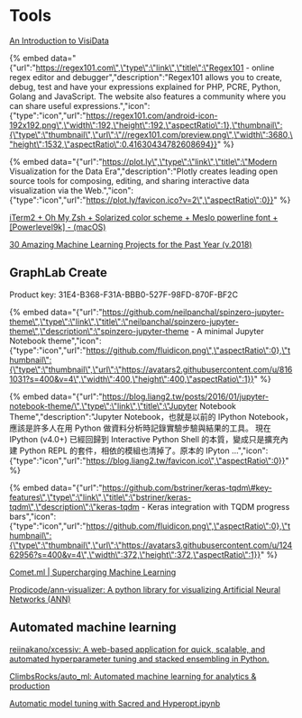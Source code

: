 # Tools

[An Introduction to VisiData](https://jsvine.github.io/intro-to-visidata/)

{% embed data="{\"url\":\"https://regex101.com\",\"type\":\"link\",\"title\":\"Regex101 - online regex editor and debugger\",\"description\":\"Regex101 allows you to create, debug, test and have your expressions explained for PHP, PCRE, Python, Golang and JavaScript. The website also features a community where you can share useful expressions.\",\"icon\":{\"type\":\"icon\",\"url\":\"https://regex101.com/android-icon-192x192.png\",\"width\":192,\"height\":192,\"aspectRatio\":1},\"thumbnail\":{\"type\":\"thumbnail\",\"url\":\"//regex101.com/preview.png\",\"width\":3680,\"height\":1532,\"aspectRatio\":0.41630434782608694}}" %}

{% embed data="{\"url\":\"https://plot.ly\",\"type\":\"link\",\"title\":\"Modern Visualization for the Data Era\",\"description\":\"Plotly creates leading open source tools for composing, editing, and sharing interactive data visualization via the Web.\",\"icon\":{\"type\":\"icon\",\"url\":\"https://plot.ly/favicon.ico?v=2\",\"aspectRatio\":0}}" %}



[iTerm2 + Oh My Zsh + Solarized color scheme + Meslo powerline font + \[Powerlevel9k\] - \(macOS\)](https://gist.github.com/kevin-smets/8568070)

[30 Amazing Machine Learning Projects for the Past Year \(v.2018\)](https://medium.mybridge.co/30-amazing-machine-learning-projects-for-the-past-year-v-2018-b853b8621ac7)

## GraphLab Create

Product key: 31E4-B368-F31A-BBB0-527F-98FD-870F-BF2C







{% embed data="{\"url\":\"https://github.com/neilpanchal/spinzero-jupyter-theme\",\"type\":\"link\",\"title\":\"neilpanchal/spinzero-jupyter-theme\",\"description\":\"spinzero-jupyter-theme - A minimal Jupyter Notebook theme\",\"icon\":{\"type\":\"icon\",\"url\":\"https://github.com/fluidicon.png\",\"aspectRatio\":0},\"thumbnail\":{\"type\":\"thumbnail\",\"url\":\"https://avatars2.githubusercontent.com/u/8161031?s=400&v=4\",\"width\":400,\"height\":400,\"aspectRatio\":1}}" %}

{% embed data="{\"url\":\"https://blog.liang2.tw/posts/2016/01/jupyter-notebook-theme/\",\"type\":\"link\",\"title\":\"Jupyter Notebook Theme\",\"description\":\"Jupyter Notebook，也就是以前的 IPython Notebook，應該是許多人在用 Python 做資料分析時記錄實驗步驗與結果的工具。 現在 IPython \(v4.0+\) 已經回歸到 Interactive Python Shell 的本質，變成只是擴充內建 Python REPL 的套件，相依的模組也清掉了。原本的 IPyton …\",\"icon\":{\"type\":\"icon\",\"url\":\"https://blog.liang2.tw/favicon.ico\",\"aspectRatio\":0}}" %}



{% embed data="{\"url\":\"https://github.com/bstriner/keras-tqdm\#key-features\",\"type\":\"link\",\"title\":\"bstriner/keras-tqdm\",\"description\":\"keras-tqdm - Keras integration with TQDM progress bars\",\"icon\":{\"type\":\"icon\",\"url\":\"https://github.com/fluidicon.png\",\"aspectRatio\":0},\"thumbnail\":{\"type\":\"thumbnail\",\"url\":\"https://avatars3.githubusercontent.com/u/12462956?s=400&v=4\",\"width\":372,\"height\":372,\"aspectRatio\":1}}" %}

[Comet.ml \| Supercharging Machine Learning](https://www.comet.ml/)

[Prodicode/ann-visualizer: A python library for visualizing Artificial Neural Networks \(ANN\)](https://github.com/Prodicode/ann-visualizer)



## Automated machine learning

[reiinakano/xcessiv: A web-based application for quick, scalable, and automated hyperparameter tuning and stacked ensembling in Python.](https://github.com/reiinakano/xcessiv)

[ClimbsRocks/auto\_ml: Automated machine learning for analytics & production](https://github.com/ClimbsRocks/auto_ml)

[Automatic model tuning with Sacred and Hyperopt.ipynb](https://github.com/gereleth/kaggle-telstra/blob/master/Automatic%20model%20tuning%20with%20Sacred%20and%20Hyperopt.ipynb)


